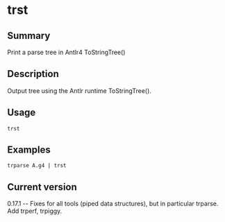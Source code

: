 # trst

## Summary

Print a parse tree in Antlr4 ToStringTree()

## Description

Output tree using the Antlr runtime ToStringTree().

## Usage

    trst

## Examples

    trparse A.g4 | trst

## Current version

0.17.1 -- Fixes for all tools (piped data structures), but in particular trparse. Add trperf, trpiggy.
